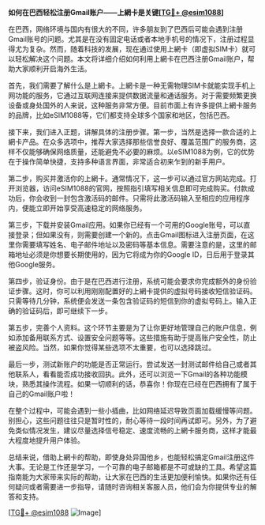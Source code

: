**如何在巴西轻松注册Gmail账户——上網卡是关键[[TG💪+ @esim1088](https://t.me/s/esim1088)]**

在巴西，网络环境与国内有很大的不同，许多朋友到了巴西后可能会遇到注册Gmail账号的问题。尤其是在没有固定电话或者本地手机号的情况下，注册过程显得尤为复杂。然而，随着科技的发展，现在通过使用上網卡（即虚拟SIM卡）就可以轻松解决这个问题。本文将详细介绍如何利用上網卡在巴西注册Gmail账户，帮助大家顺利开启海外生活。

首先，我们需要了解什么是上網卡。上網卡是一种无需物理SIM卡就能实现手机上网功能的服务，它通过互联网连接来提供数据流量和通话服务。对于需要频繁更换设备或身处国外的人来说，这种服务非常方便。目前市面上有许多提供上網卡服务的品牌，比如eSIM1088等，它们都支持全球多个国家和地区，包括巴西。

接下来，我们进入正题，讲解具体的注册步骤。第一步，当然是选择一款合适的上網卡产品。在众多选项中，推荐大家选择那些信誉良好、覆盖范围广的服务商，这样不仅能够确保网络质量，还能避免不必要的麻烦。以eSIM1088为例，它的优势在于操作简单快捷，支持多种语言界面，非常适合初来乍到的新手用户。

第二步，购买并激活你的上網卡。通常情况下，这一步可以通过官方网站完成。打开浏览器，访问eSIM1088的官网，按照指引填写相关信息即可完成购买。付款成功后，你会收到一封包含激活码的邮件。只需将此激活码输入至相应的应用程序内，便能立即开始享受高速稳定的网络服务。

第三步，下载并安装Gmail应用。如果你已经有一个可用的Google账号，可以直接登录；但如果没有，则需要创建一个新的。点击Gmail图标进入注册页面，在这里你需要填写姓名、电子邮件地址以及密码等基本信息。需要注意的是，这里的邮箱地址必须是你想要长期使用的，因为它将成为你的Google ID，日后用于登录其他Google服务。

第四步，验证身份。由于是在巴西进行注册，系统可能会要求你完成额外的身份验证步骤。这时，你可以利用刚刚配置好的上網卡提供的虚拟号码接收短信验证码。只需等待几分钟，系统便会发送一条包含验证码的短信到你的虚拟号码上。输入正确的验证码后，即可继续下一步。

第五步，完善个人资料。这个环节主要是为了让你更好地管理自己的账户信息，例如添加备用联系方式、设置安全问题等等。这些措施有助于提高账户安全性，防止被盗风险。当然，如果你觉得某些选项不太重要，也可以选择跳过。

最后一步，测试新账户的功能是否正常运行。尝试发送一封测试邮件给自己或者其他联系人，看看能否成功接收回执。此外，还可以浏览一下Gmail的各种功能模块，熟悉其操作流程。如果一切顺利的话，恭喜你！你现在已经在巴西拥有了属于自己的Gmail账户啦！

在整个过程中，可能会遇到一些小插曲，比如网络延迟导致页面加载缓慢等问题。别担心，这些问题往往只是暂时性的，耐心等待一段时间再试即可。另外，为了避免类似情况发生，建议尽量选择信号稳定、速度流畅的上網卡服务商，这样才能最大程度地提升用户体验。

总结来说，借助上網卡的帮助，即使身处异国他乡，也能轻松搞定Gmail注册这件大事。无论是工作还是学习，一个可靠的电子邮箱都是不可或缺的工具。希望这篇指南能为大家带来实际的帮助，让大家在巴西的生活更加便利愉快。如果你还有任何疑问或者需要进一步指导，请随时咨询相关客服人员，他们会为你提供专业的解答和支持。

[[TG💪+ @esim1088](https://t.me/s/esim1088) ![Image](https://i.postimg.cc/4NQfJmqS/Snipaste-2025-05-13-00-14-12.png)]